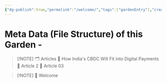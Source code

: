 ```yaml
---
{"dg-publish":true,"permalink":"/welcome/","tags":["gardenEntry"],"created":"2024-09-24T20:22:12.258+05:30","updated":"2024-09-24T20:35:43.406+05:30"}
---
```


# Meta Data (File Structure) of this Garden -




> [!NOTE] 🗂️ Articles
> 📄 How India's CBDC Will Fit into Digital Payments
> 📄 Article 2
> 📄 Article 03



> [!NOTE] 📄 Welcome

